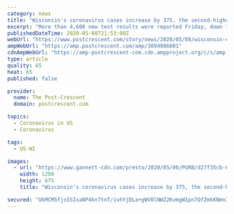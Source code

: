```yaml
---
category: news
title: "Wisconsin's coronavirus cases increase by 375, the second-highest total since testing began"
excerpt: "More than 4,600 new test results were reported Friday, down from the state's high of more than 5,500 on Thursday, but still the second-most during the pandemic."
publishedDateTime: 2020-05-08T21:53:00Z
webUrl: "https://www.postcrescent.com/story/news/2020/05/08/wisconsin-coronavirus-confirmed-cases-increase-375/3094906001/"
ampWebUrl: "https://amp.postcrescent.com/amp/3094906001"
cdnAmpWebUrl: "https://amp-postcrescent-com.cdn.ampproject.org/c/s/amp.postcrescent.com/amp/3094906001"
type: article
quality: 65
heat: 65
published: false

provider:
  name: The Post-Crescent
  domain: postcrescent.com

topics:
  - Coronavirus in US
  - Coronavirus

tags:
  - US-WI

images:
  - url: "https://www.gannett-cdn.com/presto/2020/05/06/PGRB/d27f35cb-0eab-489c-9e5e-2752eaa47312-GPGcovid19testing09282.JPG?auto=webp&crop=3044,1713,x0,y110&format=pjpg&width=1200"
    width: 1200
    height: 675
    title: "Wisconsin's coronavirus cases increase by 375, the second-highest total since testing began"

secured: "UkMCM5fjsSSIxaNP4kn7tnT/ivhYjDLa+gWV0lNWZ2KvmgW1pn7QfZmkKNmn3RfFGTnml6sY2rkarMYVVeimWina77bFdfyMs6Iam4RggRbCbo8Vi5Oae6wg+6BtKoHkhLoEYlZ8nSAWLIQ57GhG6noloK/tMjYOVBoiUvEP6cdVLGbm/PZgyk7T8y3mj07nrxI8TSEUo0/9iPEaXX6OhHrrY5lwy9vEk5RmJ4kcPSm/GNSfUOXAbq7hJ2Vt4fE4s5XxNUJO0MogtzyuPpKgC5aCEJfz6VX6B0P29guqLgipr5DBoFxVsplNQT+I5XFguygMxjUbK1BGYgtxvnaxBlLVpHBILa7nnQj7xLaBGmCKAwJCmr5M7hXbALBBxv7z9qE35r4EJk9BNCivfXjWV1Z7RN6dRxf7o4McvvoTwk0NAIxH7thbZnEZErCqSPXHBApbMGvlamp0Bh9lH0xzvTFsgbAU7SB95prkkZRuVZg=;1/8C0CdW0RlXkkQH5xj0Qg=="
---
```


